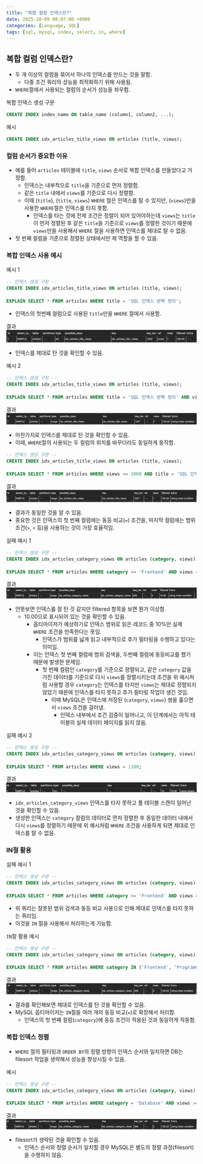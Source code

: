 ```yaml
---
title: "복합 컬럼 인덱스란?"
date: 2025-10-09 08:07:00 +0900
categories: [Language, SQL]
tags: [sql, mysql, index, select, in, where]
---
```


## **복합 컬럼 인덱스란?**
- 두 개 이상의 컬럼을 묶어서 하나의 인덱스를 만드는 것을 말함.
  - 다중 조건 쿼리의 성능을 최적화하기 위해 사용됨.
- `WHERE`절에서 사용되는 컬럼의 순서가 성능을 좌우함.

복합 인덱스 생성 구문
```sql
CREATE INDEX index_name ON table_name (column1, column2, ...);
```

예시
```sql
CREATE INDEX idx_articles_title_views ON articles (title, views);
```

### **컬럼 순서가 중요한 이유**
- 예를 들어 `articles` 테이블에 `title`, `views` 순서로 복합 인덱스를 만들었다고 가정함.
    - 인덱스는 내부적으로 `title`을 기준으로 먼저 정렬함.
    - 같은 `title` 내에서 `views`를 기준으로 다시 정렬함.
    - 이때 (`title`), (`title`, `views`) `WHERE` 절은 인덱스를 탈 수 있지만, (`views`)만을 사용한 `WHERE`절은 인덱스를 타지 못함.
        - 인덱스를 타는 것에 전제 조건은 정렬이 되어 있어야하는데 `views`는 `title`이 먼저 정렬된 후 같은 `title`을 기준으로 `views`를 정렬한 것이기 때문에 `views`만을 사용해서 `WHERE` 절을 사용하면 인덱스를 제대로 탈 수 없음.
- 첫 번째 컬럼을 기준으로 정렬된 상태에서만 제 역할을 할 수 있음.


### 복합 인덱스 사용 예시
예시 1
```sql
-- 인덱스 생성 구문 --
CREATE INDEX idx_articles_title_views ON articles (title, views);

EXPLAIN SELECT * FROM articles WHERE title = 'SQL 인덱스 완벽 정리';
```

- 인덱스의 첫번째 컬럼으로 사용된 `title`만을 `WHERE` 절에서 사용함.

결과
![result](/assets/img/multiplecolumnindextitlecheck.png)

- 인덱스를 제대로 탄 것을 확인할 수 있음.

예시 2
```sql
-- 인덱스 생성 구문 --
CREATE INDEX idx_articles_title_views ON articles (title, views);

EXPLAIN SELECT * FROM articles WHERE title = 'SQL 인덱스 완벽 정리' AND views >= 1000;
```

결과
![result](/assets/img/multiplecolumnindextitleviewscheck.png)

- 마찬가지로 인덱스를 제대로 탄 것을 확인할 수 있음.
- 이때, `WHERE`절의 사용되는 두 컬럼의 위치를 바꾸더라도 동일하게 동작함.

```sql
-- 인덱스 생성 구문 --
CREATE INDEX idx_articles_title_views ON articles (title, views);

EXPLAIN SELECT * FROM articles WHERE views >= 1000 AND title = 'SQL 인덱스 완벽 정리';
```

결과
![result](/assets/img/multiplecolumntitleviewscheck2.png)

- 결과가 동일한 것을 알 수 있음.
- 중요한 것은 인덱스의 첫 번째 컬럼에는 동등 비교(`=`) 조건을, 마지막 컬럼에는 범위 조건(`>`, `<` 등)을 사용하는 것이 가장 효율적임.

실패 예시 1
```sql
-- 인덱스 생성 구문 --
CREATE INDEX idx_articles_category_views ON articles (category, views);

EXPLAIN SELECT * FROM articles WHERE category >= 'Frontend' AND views = 1100;
```

결과
![result](/assets/img/multiplecolumnindexfail1.png)

- 언뜻보면 인덱스를 잘 탄 것 같지만 filtered 항목을 보면 뭔가 이상함.
  - 10.00으로 표시되어 있는 것을 확인할 수 있음.
    - 옵티마이저가 예상하기로 인덱스 범위로 읽은 레코드 중 10%만 실제 `WHERE` 조건을 만족한다는 뜻임.
      - 인덱스가 범위를 넓게 읽고 내부적으로 추가 필터링을 수행하고 있다는 의미임.
    - 이는 인덱스 첫 번째 컬럼에 범위 검색을, 두번째 컬럼에 동등비교를 했기 때문에 발생한 문제임.
      - 첫 번째 컬럼인 `category`를 기준으로 정렬되고, 같은 `category` 값을 가진 데이터를 기준으로 다시 `views`를 정렬시키는데 조건을 위 예시처럼 사용할 경우 `category`는 인덱스를 타지만 `views`는 제대로 정렬되지 않았기 때문에 인덱스를 타지 못하고 추가 필터링 작업이 생긴 것임.
        - 이때 MySQL은 인덱스에 저장된 (`category`, `views`) 쌍을 훑으면서 `views` 조건을 걸러냄.
          - 인덱스 내부에서 조건 검증이 일어나고, 이 단계에서는 아직 테이블의 실제 데이터 페이지를 읽지 않음.

실패 예시 2
```sql
-- 인덱스 생성 구문 --
CREATE INDEX idx_articles_category_views ON articles (category, views);

EXPLAIN SELECT * FROM articles WHERE views = 1100;
```

결과
![result](/assets/img/multiplecolumnindexfail2.png)

- `idx_articles_category_views` 인덱스를 타지 못하고 풀 테이블 스캔이 일어난 것을 확인할 수 있음.
- 생성한 인덱스는 `category` 컬럼의 데이터로 먼저 정렬한 후 동일한 데이터 내에서 다시 `views`를 정렬하기 때문에 위 예시처럼 `WHERE` 조건을 사용하게 되면 제대로 인덱스를 탈 수 없음.

### **IN절 활용**
실패 예시 1
```sql
-- 인덱스 생성 구문 --
CREATE INDEX idx_articles_category_views ON articles (category, views);

EXPLAIN SELECT * FROM articles WHERE category >= 'Frontend' AND views = 1100;
```

- 위 쿼리는 잘못된 범위 검색과 동등 비교 사용으로 인해 제대로 인덱스를 타지 못하는 쿼리임.
- 이것을 `IN` 절을 사용해서 처리하는게 가능함.

`IN`절 활용 예시
```sql
-- 인덱스 생성 구문 --
CREATE INDEX idx_articles_category_views ON articles (category, views);

EXPLAIN SELECT * FROM articles WHERE category IN ('Frontend', 'Programming') AND views = 1100;
```

결과
![result](/assets/img/multiplecolumnindexinuse.png)

- 결과를 확인해보면 제대로 인덱스를 탄 것을 확인할 수 있음.
- MySQL 옵티마이저는 `IN`절을 여러 개의 동등 비교(`=`)로 확장해서 처리함.
  - 인덱스의 첫 번째 컬럼(`category`)에 동등 조건이 적용된 것과 동일하게 작동함.

### **복합 인덱스 정렬**
- `WHERE` 절의 필터링과 `ORDER BY`의 정렬 방향이 인덱스 순서와 일치하면 DB는 filesort 작업을 생략해서 성능을 향상시킬 수 있음.

예시
```sql
-- 인덱스 생성 구문 --
CREATE INDEX idx_articles_category_views ON articles (category, views);

EXPLAIN SELECT * FROM articles WHERE category = 'Database' AND views >= 500 ORDER BY views;
```

결과
![result](/assets/img/multiplecolumnindexorderbycheck.png)

- filesort가 생략된 것을 확인할 수 있음.
  - 인덱스 순서와 정렬 순서가 일치할 경우 MySQL은 별도의 정렬 과정(filesort)을 수행하지 않음.